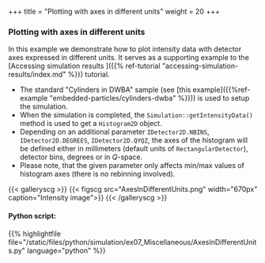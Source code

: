 +++
title = "Plotting with axes in different units"
weight = 20
+++

### Plotting with axes in different units

In this example we demonstrate how to plot intensity data with detector axes expressed in different units. It serves as a supporting example to the [Accessing simulation results
]({{% ref-tutorial "accessing-simulation-results/index.md" %}}) tutorial.

* The standard "Cylinders in DWBA" sample (see [this example]({{%ref-example "embedded-particles/cylinders-dwba" %}})) is used to setup the simulation.
* When the simulation is completed, the `Simulation::getIntensityData()` method is used to get a `Histogram2D` object.
* Depending on an additional parameter `IDetector2D.NBINS`, `IDetector2D.DEGREES`, `IDetector2D.QYQZ`, the axes of the histogram will be defined either in millimeters (default units of `RectangularDetector`), detector bins, degrees or in $Q$-space.
* Please note, that the given parameter only affects min/max values of histogram axes (there is no rebinning involved).


{{< galleryscg >}}
{{< figscg src="AxesInDifferentUnits.png" width="670px" caption="Intensity image">}}
{{< /galleryscg >}}

#### Python script:
{{% highlightfile file="/static/files/python/simulation/ex07_Miscellaneous/AxesInDifferentUnits.py" language="python" %}}
